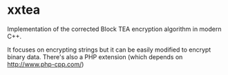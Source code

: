 # xxtea
Implementation of the corrected Block TEA encryption algorithm in modern C++. 

It focuses on encrypting strings but it can be easily modified to encrypt binary data. There's also a PHP extension (which depends on http://www.php-cpp.com/)

